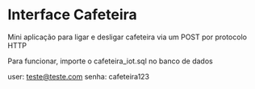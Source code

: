 # Interface Cafeteira

Mini aplicação para ligar e desligar cafeteira via um POST por protocolo HTTP

Para funcionar, importe o cafeteira_iot.sql no banco de dados

user: teste@teste.com
senha: cafeteira123